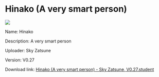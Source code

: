# Hinako (A very smart person)

<img src = "https://raw.githubusercontent.com/Arbiter1223/Koukou-Gurashi-Custom-Students/master/Students/Files/Hinako%20(A%20very%20smart%20person).png">

Name: Hinako

Description: A very smart person

Uploader: Sky Zatsune

Version: V0.27

Download link: <a href="https://raw.githubusercontent.com/Arbiter1223/Koukou-Gurashi-Custom-Students/master/Students/Files/Hinako%20(A%20very%20smart%20person)%20-%20Sky%20Zatsune%2C%20V0.27.student">Hinako (A very smart person) - Sky Zatsune, V0.27.student</a>
